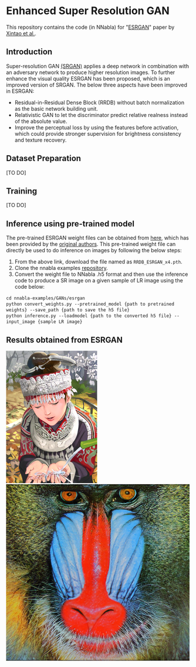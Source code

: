 # Enhanced Super Resolution GAN
This repository contains the code (in NNabla) for "[ESRGAN](https://arxiv.org/abs/1809.00219)" 
paper by [Xintao et al.](https://github.com/xinntao/ESRGAN).

## Introduction
Super-resolution GAN [(SRGAN)](https://arxiv.org/abs/1609.04802) applies a deep network in combination with an adversary network to 
produce higher resolution images. To further enhance the visual quality ESRGAN has been proposed, which is an improved
version of SRGAN. The below three aspects have been improved in ESRGAN:
* Residual-in-Residual Dense Block (RRDB) without batch normalization as the basic network building unit.
* Relativistic GAN to let the discriminator predict relative realness instead of the absolute value.
* Improve the perceptual loss by using the features before activation, which could provide stronger supervision for 
brightness consistency and texture recovery.

## Dataset Preparation
[TO DO]

## Training
[TO DO]

## Inference using pre-trained model
The pre-trained ESRGAN weight files can be obtained from [here](https://drive.google.com/drive/folders/17VYV_SoZZesU6mbxz2dMAIccSSlqLecY),
which has been provided by the [original authors](https://github.com/xinntao/ESRGAN). This pre-trained weight file can directly be used to do inference on images by
following the below steps:
1. From the above link, download the file named as `RRDB_ESRGAN_x4.pth`.
2. Clone the nnabla examples [repository](https://github.com/sony/nnabla-examples.git).
3. Convert the weight file to NNabla .h5 format and then use the inference code to produce a SR image on a given sample
of LR image using the code below:
```
cd nnabla-examples/GANs/esrgan
python convert_weights.py --pretrained_model {path to pretrained weights} --save_path {path to save the h5 file}
python inference.py --loadmodel {path to the converted h5 file} --input_image {sample LR image}
```
## Results obtained from ESRGAN
![alt text](results/comic_result.png "SR Image1")
![alt text](results/baboon_result.png "SR Image2")
